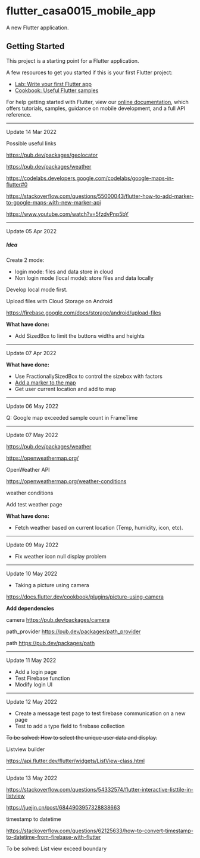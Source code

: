 # flutter_casa0015_mobile_app

A new Flutter application.

## Getting Started

This project is a starting point for a Flutter application.

A few resources to get you started if this is your first Flutter project:

- [Lab: Write your first Flutter app](https://flutter.dev/docs/get-started/codelab)
- [Cookbook: Useful Flutter samples](https://flutter.dev/docs/cookbook)

For help getting started with Flutter, view our
[online documentation](https://flutter.dev/docs), which offers tutorials,
samples, guidance on mobile development, and a full API reference.

----

Update 14 Mar 2022



Possible useful links

https://pub.dev/packages/geolocator

https://pub.dev/packages/weather

https://codelabs.developers.google.com/codelabs/google-maps-in-flutter#0

https://stackoverflow.com/questions/55000043/flutter-how-to-add-marker-to-google-maps-with-new-marker-api



https://www.youtube.com/watch?v=5fzdvPnp5bY





---

Update 05 Apr 2022



##### Idea

Create 2 mode:

+ login mode: files and data store in cloud
+ Non login mode (local mode): store files and data locally



Develop local mode first.



Upload files with Cloud Storage on Android

https://firebase.google.com/docs/storage/android/upload-files



**What have done:**

+ Add SizedBox to limit the buttons widths and heights



---

Update 07 Apr 2022

**What have done:**

+ Use FractionallySizedBox to control the sizebox with factors
+ [Add a marker to the map](https://www.codegrepper.com/code-examples/whatever/flutter+google+map+marker)
+ Get user current location and add to map



-----

Update 06 May 2022



Q: Google map exceeded sample count in FrameTime



----

Update 07 May 2022

https://pub.dev/packages/weather

https://openweathermap.org/

OpenWeather API

https://openweathermap.org/weather-conditions

weather conditions



Add test weather page

**What have done:**

+ Fetch weather based on current location (Temp, humidity, icon, etc).

------

Update 09 May 2022

+ Fix weather icon null display problem



-----------------

Update 10 May 2022

+ Taking a picture using camera

https://docs.flutter.dev/cookbook/plugins/picture-using-camera

**Add dependencies**

camera https://pub.dev/packages/camera

path_provider https://pub.dev/packages/path_provider

path https://pub.dev/packages/path



----

Update 11 May 2022

+ Add a login page
+ Test Firebase function
+ Modify login UI

----

Update 12 May 2022

+ Create a message test page to test firebase communication on a new page
+ Test to add a type field to firebase collection



~~To be solved: How to select the unique user data and display.~~



Listview builder

https://api.flutter.dev/flutter/widgets/ListView-class.html



---

Update 13 May 2022



https://stackoverflow.com/questions/54332574/flutter-interactive-listtile-in-listview

https://juejin.cn/post/6844903957328838663





timestamp to datetime

https://stackoverflow.com/questions/62125633/how-to-convert-timestamp-to-datetime-from-firebase-with-flutter



To be solved: List view exceed boundary
